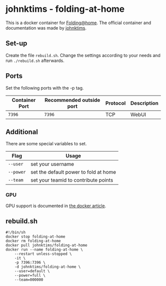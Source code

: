 # johnktims - folding-at-home

This is a docker container for [Folding@home](https://foldingathome.org/).
The official container and documentation was made by [johnktims](https://hub.docker.com/r/johnktims/folding-at-home).

## Set-up

Create the file `rebuild.sh`.
Change the settings according to your needs and run `./rebuild.sh` afterwards.

## Ports

Set the following ports with the -p tag.

| Container Port | Recommended outside port | Protocol | Description |
| -------------- | ------------------------ | -------- | ----------- |
| `7396`         | `7396`                   | TCP      | WebUI       |

## Additional

There are some special variables to set.

| Flag      | Usage                                 |
| --------- | ------------------------------------- |
| `--user`  | set your username                     |
| `--power` | set the default power to fold at home |
| `--team`  | set your teamid to contribute points  |

### GPU

GPU support is documented in [the docker article](../docker.md).

## rebuild.sh

```shell
#!/bin/sh
docker stop folding-at-home
docker rm folding-at-home
docker pull johnktims/folding-at-home
docker run --name folding-at-home \
    --restart unless-stopped \
    -it \
    -p 7396:7396 \
    -d johnktims/folding-at-home \
    --user=default \
    --power=full \
    --team=000000
```
